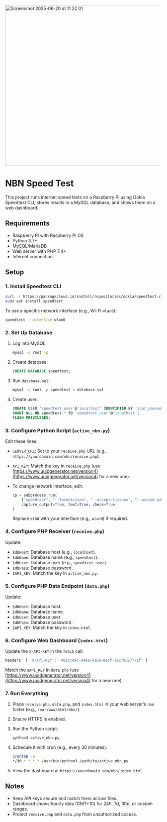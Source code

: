 
<img width="932" height="517" alt="Screenshot 2025-08-20 at 11 22 01" src="https://github.com/user-attachments/assets/c372eea7-82f8-4096-ba7e-09213058363b" />

# NBN Speed Test

This project runs internet speed tests on a Raspberry Pi using Ookla Speedtest CLI, stores results in a MySQL database, and shows them on a web dashboard.

## Requirements

-   Raspberry Pi with Raspberry Pi OS
-   Python 3.7+
-   MySQL/MariaDB
-   Web server with PHP 7.4+
-   Internet connection

## Setup

### 1. Install Speedtest CLI

```bash
curl -s https://packagecloud.io/install/repositories/ookla/speedtest-cli/script.deb.sh | sudo bash
sudo apt install speedtest

```

To use a specific network interface (e.g., Wi-Fi `wlan0`):

```bash
speedtest --interface wlan0

```

### 2. Set Up Database

1.  Log into MySQL:
    
    ```bash
    mysql -u root -p
    
    ```
    
2.  Create database:
    
    ```sql
    CREATE DATABASE speedtest;
    
    ```
    
3.  Run `database.sql`:
    
    ```bash
    mysql -u root -p speedtest < database.sql
    
    ```
    
4.  Create user:
    
    ```sql
    CREATE USER 'speedtest_user'@'localhost' IDENTIFIED BY 'your_password';
    GRANT ALL ON speedtest.* TO 'speedtest_user'@'localhost';
    FLUSH PRIVILEGES;
    
    ```
    

### 3. Configure Python Script (`active_nbn.py`)

Edit these lines:

-   `SERVER_URL`: Set to your `receive.php` URL (e.g., `https://yourdomain.com/nbn/receive.php`).
-   `API_KEY`: Match the key in `receive.php` (use [https://www.uuidgenerator.net/version4](https://www.uuidgenerator.net/version4) for a new one).
-   To change network interface, edit:
    
    ```python
    cp = subprocess.run(
        ["speedtest", "--format=json", "--accept-license", "--accept-gdpr", "--interface=wlan0"],
        capture_output=True, text=True, check=True
    )    
    ```
    
    Replace `eth0` with your interface (e.g., `wlan0`) if required.

### 4. Configure PHP Receiver (`receive.php`)

Update:

-   `$dbHost`: Database host (e.g., `localhost`).
-   `$dbName`: Database name (e.g., `speedtest`).
-   `$dbUser`: Database user (e.g., `speedtest_user`).
-   `$dbPass`: Database password.
-   `$API_KEY`: Match the key in `active_nbn.py`.

### 5. Configure PHP Data Endpoint (`data.php`)

Update:

-   `$dbHost`: Database host.
-   `$dbName`: Database name.
-   `$dbUser`: Database user.
-   `$dbPass`: Database password.
-   `$API_KEY`: Match the key in `index.html`.

### 6. Configure Web Dashboard (`index.html`)

Update the `X-API-KEY` in the `fetch` call:

```javascript
headers: { 'X-API-KEY': '491cc49c-94ea-410a-8adf-1ac79027771f' }

```

Match the `$API_KEY` in `data.php` (use [https://www.uuidgenerator.net/version4](https://www.uuidgenerator.net/version4) for a new one).

### 7. Run Everything

1.  Place `receive.php`, `data.php`, and `index.html` in your web server’s `nbn` folder (e.g., `/var/www/html/nbn/`).
2.  Ensure HTTPS is enabled.
3.  Run the Python script:
    
    ```bash
    python3 active_nbn.py
    
    ```
    
4.  Schedule it with cron (e.g., every 30 minutes):
    
    ```bash
    crontab -e
    */30 * * * * /usr/bin/python3 /path/to/active_nbn.py
    
    ```
    
5.  View the dashboard at `https://yourdomain.com/nbn/index.html`.

## Notes

-   Keep API keys secure and match them across files.
-   Dashboard shows hourly data (GMT+10) for 24h, 7d, 30d, or custom ranges.
-   Protect `receive.php` and `data.php` from unauthorized access.
